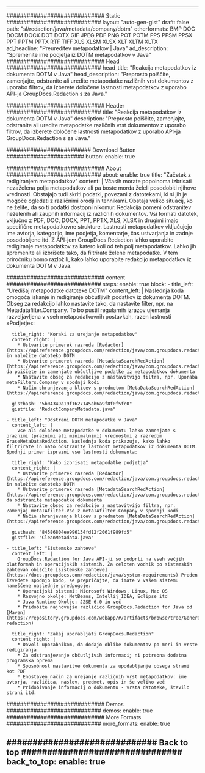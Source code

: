 
---
############################# Static ############################
layout: "auto-gen-gist" 
draft: false
path: "sl/redaction/java/metadata/company/dotm"
otherformats: BMP DOC DOCM DOCX DOT DOTX GIF JPEG PDF PNG POT POTM PPS PPSM PPSX PPT PPTM PPTX RTF TIFF XLS XLSM XLSX XLT XLTM XLTX  
ad_headline: "Preureditev metapodatkov | Java"
ad_description: "Spremenite ime podjetja iz DOTM metapodatkov v Java"
############################# Head ############################
head_title: "Reakcija metapodatkov iz dokumenta DOTM v Java"
head_description: "Preprosto poiščite, zamenjajte, odstranite ali uredite metapodatke različnih vrst dokumentov z uporabo filtrov, da izberete določene lastnosti metapodatkov z uporabo API-ja GroupDocs.Redaction s za Java."

############################# Header ############################
title: "Reakcija metapodatkov iz dokumenta DOTM v Java"
description: "Preprosto poiščite, zamenjajte, odstranite ali uredite metapodatke različnih vrst dokumentov z uporabo filtrov, da izberete določene lastnosti metapodatkov z uporabo API-ja GroupDocs.Redaction s za Java."

######################### Download Button #######################
button:
    enable: true

############################# About ############################
about:
    enable: true
    title: "Začetek z redigiranjem metapodatkov"
    content: |
        Včasih morate popolnoma izbrisati nezaželena polja metapodatkov ali pa boste morda želeli posodobiti njihove vrednosti. Obstajajo tudi skriti podatki, povezani z datotekami, ki si jih je mogoče ogledati z različnimi orodji in tehnikami. Obstaja veliko situacij, ko ne želite, da so ti podatki dostopni nikomur. Redakcija pomeni odstranitev neželenih ali zaupnih informacij iz različnih dokumentov. Vsi formati datotek, vključno z PDF, DOC, DOCX, PPT, PPTX, XLS, XLSX in drugimi imajo specifične metapodatkovne strukture. Lastnosti metapodatkov vključujejo ime avtorja, kategorijo, ime podjetja, komentarje, čas ustvarjanja in zadnje posodobljene itd. Z API-jem GroupDocs.Redaction lahko uporabite redigiranje metapodatkov za katero koli od teh polj metapodatkov. Lahko jih spremenite ali izbrišete tako, da filtrirate želene metapodatke. V tem priročniku bomo razložili, kako lahko uporabite redakcijo metapodatkov iz dokumenta DOTM v Java.

############################# content ############################
steps:
    enable: true
    block:
    - title_left: "Uredišaj metapodatke datoteke DOTM"
      content_left: |
        Naslednja koda omogoča iskanje in redigiranje občutljivih podatkov iz dokumenta DOTM. Obseg za redakcijo lahko nastavite tako, da nastavite filter, npr. na Metadatafilter.Company. To bo pustil regularnih izrazov ujemanja razveljavljena v vseh metapodatkovnih postavkah, razen lastnosti »Podjetje«: 

      title_right: "Koraki za urejanje metapodatkov"
      content_right: |
        * Ustvarite primerek razreda [Redactor](https://apireference.groupdocs.com/redaction/java/com.groupdocs.redaction/Redactor) in naložite datoteko DOTM
        * Ustvarite primerek razreda [MetadataSearchRedAction](https://apireference.groupdocs.com/redaction/java/com.groupdocs.redaction.redactions/MetadataSearchRedaction), da poiščete in zamenjate občutljive podatke iz metapodatkov dokumenta
        * Nastavite obseg za redakcijo z nastavitvijo filtra, npr. Uporaba metaFilters.Company v spodnji kodi
        * Način shranjevanja klicev s predmetom [MetaDataSearchRedAction](https://apireference.groupdocs.com/redaction/java/com.groupdocs.redaction.redactions/MetadataSearchRedaction) 

      gisthash: "5b04349a19f1627145ab6a9f8f0f5fc0"
      gistfile: "RedactCompanyMetadata.java"
      
    - title_left: "Odstrani DOTM metapodatke v Java"
      content_left: |
        Vse ali določene metapodatke v dokumentu lahko zamenjate s praznimi (praznimi ali minimalnimi) vrednostmi z razredom EraseMetaDataRedAction. Naslednja koda prikazuje, kako lahko filtrirate in nato odstranite lastnost metapodatkov iz dokumenta DOTM. Spodnji primer izprazni vse lastnosti dokumenta: 
        
      title_right: "Kako izbrisati metapodatke podjetja"
      content_right: |
        * Ustvarite primerek razreda [Redactor](https://apireference.groupdocs.com/redaction/java/com.groupdocs.redaction/Redactor) in naložite datoteko DOTM
        * Ustvarite primerek razreda [MetadataSearchRedAction](https://apireference.groupdocs.com/redaction/java/com.groupdocs.redaction.redactions/MetadataSearchRedaction), da odstranite metapodatke dokumenta
        * Nastavite obseg za redakcijo z nastavitvijo filtra, npr. Zamenjaj metaTAfilter.Vse z metaTAfilter.Company v spodnji kodi
        * Način shranjevanja klicev s predmetom [MetaDataSearchRedAction](https://apireference.groupdocs.com/redaction/java/com.groupdocs.redaction.redactions/MetadataSearchRedaction) 
        
      gisthash: "84586804ee996134fd12f2061f989fd5"
      gistfile: "CleanMetadata.java"

    - title_left: "Sistemske zahteve"
      content_left: |
        GroupDocs.Redaction for Java API-ji so podprti na vseh večjih platformah in operacijskih sistemih. Za celoten vodnik po sistemskih zahtevah obiščite [sistemske zahteve](https://docs.groupdocs.com/redaction/java/system-requirements) Preden izvedete spodnjo kodo, se prepričajte, da imate v vašem sistemu nameščene naslednje predpogoje:
        * Operacijski sistemi: Microsoft Windows, Linux, Mac OS
        * Razvojno okolje: NetBeans, Intellij IDEA, Eclipse itd
        * Java Runtime Okolje: J2SE 6.0 in več
        * Pridobite najnovejšo različico GroupDocs.Redaction for Java od [Maven](https://repository.groupdocs.com/webapp/#/artifacts/browse/tree/General/repo/com/groupdocs/groupdocs-redaction)
        
      title_right: "Zakaj uporabljati GroupDocs.Redaction"
      content_right: |
        * Dovoli uporabnikom, da dodajo oblike dokumentov po meri in vrste redigiranja
        * Za odstranjevanje občutljivih informacij ni potrebna dodatna programska oprema
        * Sposobnost nastavitve dokumenta za upodabljanje obsega strani kot PDF
        * Enostaven način za urejanje različnih vrst metapodatkov: ime avtorja, različica, naslov, predmet, opis in še veliko več
        * Pridobivanje informacij o dokumentu - vrsta datoteke, število strani itd.
        

############################# Demos ############################
demos:
    enable: true
############################# More Formats ############################
more_formats:
    enable: true

############################# Back to top ###############################
back_to_top:
    enable: true
---
